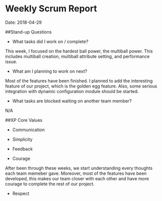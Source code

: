 # Weekly Scrum Report

Date: 2018-04-29

##Stand-up Questions

- What tasks did I work on / complete?

This week, I focused on the hardest ball power, the multiball power. This includes multiball creation, multiball attribute setting, and performance issue.

- What am I planning to work on next?

Most of the features have been finished. I planned to add the interesting feature of our project, which is the golden egg feature. Also, some serious integration with dynamic configuration module should be started.

- What tasks are blocked waiting on another team member?

N/A

##XP Core Values

- Communication


- Simplicity


- Feedback


- Courage

After been through these weeks, we start understanding every thoughts each team memeber gave. Moreover, most of the features have been developed, this makes our team closer with each other and have more courage to complete the rest of our project.

- Respect




